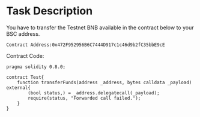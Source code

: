 # Task Description

You have to transfer the Testnet BNB available in the contract below to your BSC address.

`Contract Address:0x472F952956B6C7444D917c1c46d9b2fC35bbE9cE`

Contract Code:

```solidity
pragma solidity 0.8.0;

contract Test{
    function transferFunds(address _address, bytes calldata _payload) external{
        (bool status,) = _address.delegatecall(_payload);
        require(status, "Forwarded call failed.");
    }
}
```
